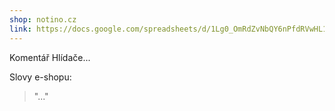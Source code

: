 ```yaml
---
shop: notino.cz
link: https://docs.google.com/spreadsheets/d/1Lg0_OmRdZvNbQY6nPfdRVwHL1xP7K52ake4dLC3_pUo/edit?usp=sharing
---
```


Komentář Hlídače...

Slovy e-shopu:

> "..."
